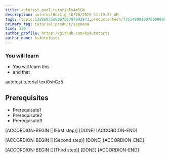 ```yaml
---
title: autotest_pool_tutorialy4m5CW
description: autotest6oz1ig_10/20/2020 11:19:32 AM
tags: [topic:139269250608756787992873,products:tech/73554900100700000996,tutorial:experience/advanced]
primary_tag: tutorial:product/sapHana
time: 330
author_profile: https://github.com/ksAutotests
author_name: ksAutotests
---
```

### You will learn
- You will learn this
- and that

autotest tutorial text0shCz5

## Prerequisites
- Prerequisute1
- Prerequisute2
- Prerequisute3

[ACCORDION-BEGIN [](First step)]
[DONE]
[ACCORDION-END]

[ACCORDION-BEGIN [](Second step)]
[DONE]
[ACCORDION-END]

[ACCORDION-BEGIN [](Third step)]
[DONE]
[ACCORDION-END]

